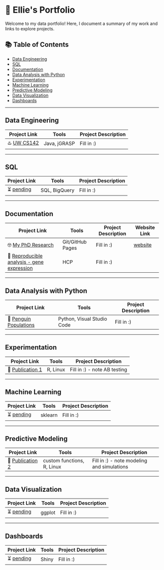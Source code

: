 # 🎨 Ellie's Portfolio

Welcome to my data portfolio! Here, I document a summary of my work and links to explore projects. 

## 📚 Table of Contents  

- [Data Engineering](#data-engineering)
- [SQL](#sql)
- [Documentation](#documentation)
- [Data Analysis with Python](#data-analysis-with-python)
- [Experimentation](#experimentation)
- [Machine Learning](#machine-learning)
- [Predictive Modeling](#predictive-modeling)
- [Data Visualization](#data-visualization)
- [Dashboards](#dashboards)

***

## Data Engineering

| Project Link | Tools | Project Description | 
|---|---|---|
| ♨️ [UW CS142](https://github.com/etaagen?tab=repositories) | Java, jGRASP | Fill in :) |

***

## SQL   

| Project Link | Tools | Project Description | 
|---|---|---|
| ⏳ [pending](https://github.com/etaagen?tab=repositories) | SQL, BigQuery | Fill in :) |

***

## Documentation   

| Project Link | Tools | Project Description | Website Link |
|---|---|---|---|
| 🤓 [My PhD Research](https://github.com/etaagen/etaagen.github.io) | Git/GitHub Pages | Fill in :) | [website](https://etaagen.github.io) |
| 📓 [Reproducible analysis - gene expression](https://github.com/etaagen/Taagen_2021_TPG/blob/main/supplementary_4/script_S4.md) | HCP | Fill in :) | 

***

## Data Analysis with Python  

| Project Link | Tools | Project Description | 
|---|---|---|
| 🧊 [Penguin Populations](https://github.com/etaagen?tab=repositories) | Python, Visual Studio Code | Fill in :) |

***

## Experimentation   

| Project Link | Tools | Project Description | 
|---|---|---|
| 🧬 [Publication 1](https://github.com/etaagen/Taagen_2021_TPG/blob/main/README.md) | R, Linux | Fill in :) - note AB testing |

***

## Machine Learning 

| Project Link | Tools | Project Description | 
|---|---|---|
| ⏳ [pending](https://github.com/etaagen?tab=repositories) | sklearn | Fill in :) |

***

## Predictive Modeling   

| Project Link | Tools | Project Description | 
|---|---|---|
| 🎯 [Publication 2](https://github.com/etaagen/dissertation_chapter_4/blob/main/README.md) | custom functions, R, Linux | Fill in :) - note modeling and simulations |  

***

## Data Visualization   

| Project Link | Tools | Project Description | 
|---|---|---|
| ⏳ [pending](https://github.com/etaagen?tab=repositories) | ggplot | Fill in :) |  

***

## Dashboards 

| Project Link | Tools | Project Description | 
|---|---|---|
| ⏳ [pending](https://github.com/etaagen?tab=repositories) | Shiny | Fill in :) |
